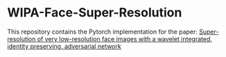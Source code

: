 # WIPA-Face-Super-Resolution
This repository contains the Pytorch implementation for the paper: [Super-resolution of very low-resolution face images with a wavelet integrated, identity preserving, adversarial network](https://www.sciencedirect.com/science/article/pii/S0923596522000753?dgcid=coauthor)
